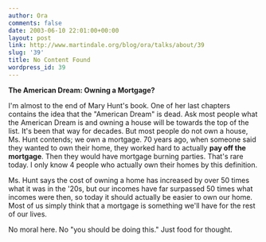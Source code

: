 ```yaml
---
author: Ora
comments: false
date: 2003-06-10 22:01:00+00:00
layout: post
link: http://www.martindale.org/blog/ora/talks/about/39
slug: '39'
title: No Content Found
wordpress_id: 39
---
```


**The American Dream: Owning a Mortgage?**
  
I'm almost to the end of Mary Hunt's book. One of her last chapters contains the idea that the "American Dream" is dead. Ask most people what the American Dream is and owning a house will be towards the top of the list. It's been that way for decades. But most people do not own a house, Ms. Hunt contends; we own a mortgage. 70 years ago, when someone said they wanted to own their home, they worked hard to actually **pay off the mortgage**. Then they would have mortgage burning parties. That's rare today. I only know 4 people who actually own their homes by this definition.
  

  
Ms. Hunt says the cost of owning a home has increased by over 50 times what it was in the '20s, but our incomes have far surpassed 50 times what incomes were then, so today it should actually be easier to own our home. Most of us simply think that a mortgage is something we'll have for the rest of our lives.
  

  
No moral here. No "you should be doing this." Just food for thought.
